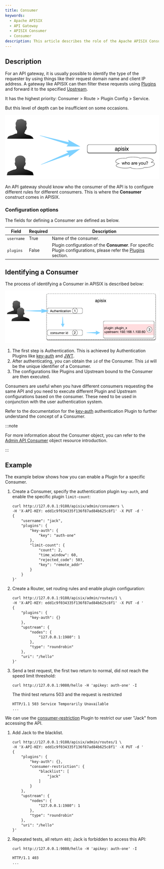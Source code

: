 ```yaml
---
title: Consumer
keywords:
  - Apache APISIX
  - API Gateway
  - APISIX Consumer
  - Consumer
description: This article describes the role of the Apache APISIX Consumer object and how to use the Consumer.
---
```


<!--
#
# Licensed to the Apache Software Foundation (ASF) under one or more
# contributor license agreements.  See the NOTICE file distributed with
# this work for additional information regarding copyright ownership.
# The ASF licenses this file to You under the Apache License, Version 2.0
# (the "License"); you may not use this file except in compliance with
# the License.  You may obtain a copy of the License at
#
#     http://www.apache.org/licenses/LICENSE-2.0
#
# Unless required by applicable law or agreed to in writing, software
# distributed under the License is distributed on an "AS IS" BASIS,
# WITHOUT WARRANTIES OR CONDITIONS OF ANY KIND, either express or implied.
# See the License for the specific language governing permissions and
# limitations under the License.
#
-->

## Description

For an API gateway, it is usually possible to identify the type of the requester by using things like their request domain name and client IP address. A gateway like APISIX can then filter these requests using [Plugins](./plugin.md) and forward it to the specified [Upstream](./upstream.md).

It has the highest priority: Consumer > Route > Plugin Config > Service.

But this level of depth can be insufficient on some occasions.

![consumer-who](../../../assets/images/consumer-who.png)

An API gateway should know who the consumer of the API is to configure different rules for different consumers. This is where the **Consumer** construct comes in APISIX.

### Configuration options

The fields for defining a Consumer are defined as below.

| Field      | Required | Description                                                                                                                                                                      |
| ---------- | -------- | -------------------------------------------------------------------------------------------------------------------------------------------------------------------------------- |
| `username` | True      | Name of the consumer.                                                                                                                                                             |
| `plugins`  | False       | Plugin configuration of the **Consumer**. For specific Plugin configurations, please refer the [Plugins](./plugin.md) section. |

## Identifying a Consumer

The process of identifying a Consumer in APISIX is described below:

![consumer-internal](../../../assets/images/consumer-internal.png)

1. The first step is Authentication. This is achieved by Authentication Plugins like [key-auth](../plugins/key-auth.md) and [JWT](../plugins/jwt-auth.md).
2. After authenticating, you can obtain the `id` of the Consumer. This `id` will be the unique identifier of a Consumer.
3. The configurations like Plugins and Upstream bound to the Consumer are then executed.

Consumers are useful when you have different consumers requesting the same API and you need to execute different Plugin and Upstream configurations based on the consumer. These need to be used in conjunction with the user authentication system.

Refer to the documentation for the [key-auth](../plugins/key-auth.md) authentication Plugin to further understand the concept of a Consumer.

:::note

For more information about the Consumer object, you can refer to the [Admin API Consumer](../admin-api.md#consumer) object resource introduction.

:::

## Example

The example below shows how you can enable a Plugin for a specific Consumer.

1. Create a Consumer, specify the authentication plugin `key-auth`, and enable the specific plugin `limit-count`:

    ```shell
    curl http://127.0.0.1:9180/apisix/admin/consumers \
    -H 'X-API-KEY: edd1c9f034335f136f87ad84b625c8f1' -X PUT -d '
    {
        "username": "jack",
        "plugins": {
            "key-auth": {
                "key": "auth-one"
            },
            "limit-count": {
                "count": 2,
                "time_window": 60,
                "rejected_code": 503,
                "key": "remote_addr"
            }
        }
    }'
    ```

2. Create a Router, set routing rules and enable plugin configuration:

    ```shell
    curl http://127.0.0.1:9180/apisix/admin/routes/1 \
    -H 'X-API-KEY: edd1c9f034335f136f87ad84b625c8f1' -X PUT -d '
    {
        "plugins": {
            "key-auth": {}
        },
        "upstream": {
            "nodes": {
                "127.0.0.1:1980": 1
            },
            "type": "roundrobin"
        },
        "uri": "/hello"
    }'
    ```

3. Send a test request, the first two return to normal, did not reach the speed limit threshold:

    ```shell
    curl http://127.0.0.1:9080/hello -H 'apikey: auth-one' -I
    ```

    The third test returns 503 and the request is restricted

    ```shell
    HTTP/1.1 503 Service Temporarily Unavailable
    ...
    ```

We can use the [consumer-restriction](../plugins/consumer-restriction.md) Plugin to restrict our user "Jack" from accessing the API.

1. Add Jack to the blacklist.

    ```shell
    curl http://127.0.0.1:9180/apisix/admin/routes/1 \
    -H 'X-API-KEY: edd1c9f034335f136f87ad84b625c8f1' -X PUT -d '
    {
        "plugins": {
            "key-auth": {},
            "consumer-restriction": {
                "blacklist": [
                    "jack"
                ]
            }
        },
        "upstream": {
            "nodes": {
                "127.0.0.1:1980": 1
            },
            "type": "roundrobin"
        },
        "uri": "/hello"
    }'
    ```

2. Repeated tests, all return `403`; Jack is forbidden to access this API:

    ```shell
    curl http://127.0.0.1:9080/hello -H 'apikey: auth-one' -I
    ```

    ```shell
    HTTP/1.1 403
    ...
    ```
